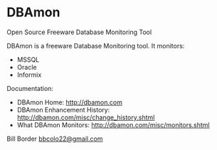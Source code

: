# DBAmon
Open Source Freeware Database Monitoring Tool

DBAmon is a freeware Database Monitoring tool. It monitors:

- MSSQL
- Oracle
- Informix

Documentation:
- DBAmon Home:                http://dbamon.com
- DBAmon Enhancement History: http://dbamon.com/misc/change_history.shtml
- What DBAmon Monitors:       http://dbamon.com/misc/monitors.shtml

Bill Border
bbcolo22@gmail.com
